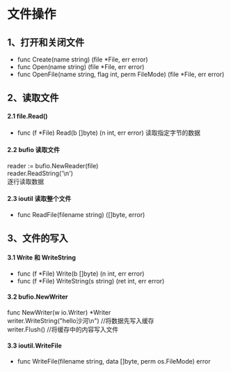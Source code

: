 # 文件操作


## 1、打开和关闭文件

- func Create(name string) (file *File, err error)
- func Open(name string) (file *File, err error)
- func OpenFile(name string, flag int, perm FileMode) (file *File, err error)

## 2、读取文件

#### 2.1 file.Read() 

- func (f *File) Read(b []byte) (n int, err error)
读取指定字节的数据

#### 2.2 bufio 读取文件
reader := bufio.NewReader(file)     
reader.ReadString('\n')     
逐行读取数据

#### 2.3 ioutil 读取整个文件
- func ReadFile(filename string) ([]byte, error)

## 3、文件的写入

#### 3.1 Write 和 WriteString 
- func (f *File) Write(b []byte) (n int, err error)     
- func (f *File) WriteString(s string) (ret int, err error)     

#### 3.2 bufio.NewWriter
func NewWriter(w io.Writer) *Writer      
writer.WriteString("hello沙河\n") //将数据先写入缓存      
writer.Flush() //将缓存中的内容写入文件        

#### 3.3 ioutil.WriteFile

- func WriteFile(filename string, data []byte, perm os.FileMode) error
